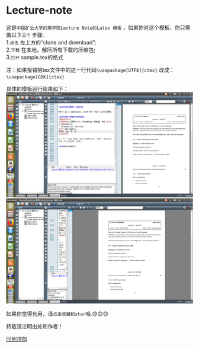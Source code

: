 # Lecture-note


这是`中国矿业大学的理学院Lecture Note的Latex 模板` ，如果你对这个模板，你只需做以下`三个` 步骤:  
1.`点击` 左上方的“clone and download”;  
2.`下载` 在本地，解压所有下载的压缩包;  
3.`打开` sample.tex的格式

注：如果报错把tex文件中的这一行代码`\usepackage[UTF8]{ctex}` 改成：`\usepackage[GBK]{ctex}` 


具体的模板运行结果如下：
![](https://github.com/jiandong4388/imgfolder/blob/jiandong4388-patch-2/2018-04-10%2012-14-52%E5%B1%8F%E5%B9%95%E6%88%AA%E5%9B%BE.png)
![](https://github.com/jiandong4388/imgfolder/blob/jiandong4388-patch-2/2018-04-10%2012-15-00%E5%B1%8F%E5%B9%95%E6%88%AA%E5%9B%BE.png)













如果你觉得有用，请`点击收藏和star`哈.:blush::blush::blush:

转载请注明出处和作者！

[回到顶部](#readme)


